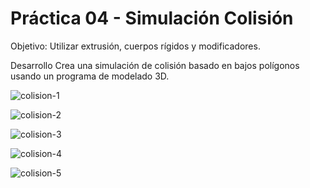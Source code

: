 # Práctica 04 - Simulación Colisión 

Objetivo:
Utilizar extrusión, cuerpos rígidos y modificadores.

Desarrollo 
Crea una simulación de colisión basado en bajos polígonos usando un programa de modelado 3D.

![colision-1](https://github.com/KatS-H/SimulacionPorComputadora-KatiaSalcedo/assets/117952488/bbbd9060-2ea1-4f37-88a2-99035faf79cc)

![colision-2](https://github.com/KatS-H/SimulacionPorComputadora-KatiaSalcedo/assets/117952488/14c3b8a8-bb36-4e92-ab7d-ad535049bde6)

![colision-3](https://github.com/KatS-H/SimulacionPorComputadora-KatiaSalcedo/assets/117952488/901fcbf9-dcf9-43db-9b31-7a2c27b0c617)

![colision-4](https://github.com/KatS-H/SimulacionPorComputadora-KatiaSalcedo/assets/117952488/989f78d2-68a5-4201-ad54-410460e06aa3)

![colision-5](https://github.com/KatS-H/SimulacionPorComputadora-KatiaSalcedo/assets/117952488/e62f8df3-62d6-4869-988a-7a57db4149e3)
